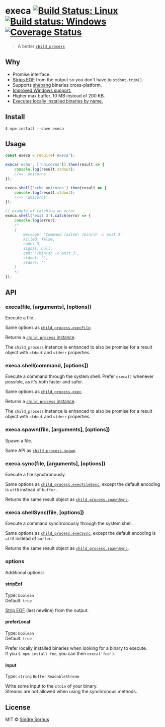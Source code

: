 # execa [![Build Status: Linux](https://travis-ci.org/sindresorhus/execa.svg?branch=master)](https://travis-ci.org/sindresorhus/execa) [![Build status: Windows](https://ci.appveyor.com/api/projects/status/x5ajamxtjtt93cqv/branch/master?svg=true)](https://ci.appveyor.com/project/sindresorhus/execa/branch/master) [![Coverage Status](https://coveralls.io/repos/github/sindresorhus/execa/badge.svg?branch=master)](https://coveralls.io/github/sindresorhus/execa?branch=master)

> A better [`child_process`](https://nodejs.org/api/child_process.html)


## Why

- Promise interface.
- [Strips EOF](https://github.com/sindresorhus/strip-eof) from the output so you don't have to `stdout.trim()`.
- Supports [shebang](https://en.wikipedia.org/wiki/Shebang_(Unix)) binaries cross-platform.
- [Improved Windows support.](https://github.com/IndigoUnited/node-cross-spawn-async#why)
- Higher max buffer. 10 MB instead of 200 KB.
- [Executes locally installed binaries by name.](#preferlocal)


## Install

```
$ npm install --save execa
```


## Usage

```js
const execa = require('execa');

execa('echo', ['unicorns']).then(result => {
	console.log(result.stdout);
	//=> 'unicorns'
});

execa.shell('echo unicorns').then(result => {
	console.log(result.stdout);
	//=> 'unicorns'
});

// example of catching an error
execa.shell('exit 3').catch(error => {
	console.log(error);
	/*
	{
		message: 'Command failed: /bin/sh -c exit 3'
		killed: false,
		code: 3,
		signal: null,
		cmd: '/bin/sh -c exit 3',
		stdout: '',
		stderr: ''
	}
	*/
});
```


## API

### execa(file, [arguments], [options])

Execute a file.

Same options as [`child_process.execFile`](https://nodejs.org/api/child_process.html#child_process_child_process_execfile_file_args_options_callback).

Returns a [`child_process` instance](https://nodejs.org/api/child_process.html#child_process_class_childprocess).

The `child_process` instance is enhanced to also be promise for a result object with `stdout` and `stderr` properties.

### execa.shell(command, [options])

Execute a command through the system shell. Prefer `execa()` whenever possible, as it's both faster and safer.

Same options as [`child_process.exec`](https://nodejs.org/api/child_process.html#child_process_child_process_exec_command_options_callback).

Returns a [`child_process` instance](https://nodejs.org/api/child_process.html#child_process_class_childprocess).

The `child_process` instance is enhanced to also be promise for a result object with `stdout` and `stderr` properties.

### execa.spawn(file, [arguments], [options])

Spawn a file.

Same API as [`child_process.spawn`](https://nodejs.org/api/child_process.html#child_process_child_process_spawn_command_args_options).

### execa.sync(file, [arguments], [options])

Execute a file synchronously.

Same options as [`child_process.execFileSync`](https://nodejs.org/api/child_process.html#child_process_child_process_execfilesync_file_args_options), except the default encoding is `utf8` instead of `buffer`.

Returns the same result object as [`child_process.spawnSync`](https://nodejs.org/api/child_process.html#child_process_child_process_spawnsync_command_args_options).

### execa.shellSync(file, [options])

Execute a command synchronously through the system shell.

Same options as [`child_process.execSync`](https://nodejs.org/api/child_process.html#child_process_child_process_execsync_command_options), except the default encoding is `utf8` instead of `buffer`.

Returns the same result object as [`child_process.spawnSync`](https://nodejs.org/api/child_process.html#child_process_child_process_spawnsync_command_args_options).

### options

Additional options:

#### stripEof

Type: `boolean`<br>
Default: `true`

[Strip EOF](https://github.com/sindresorhus/strip-eof) (last newline) from the output.

#### preferLocal

Type: `boolean`<br>
Default: `true`

Prefer locally installed binaries when looking for a binary to execute.<br>
If you `$ npm install foo`, you can then `execa('foo')`.

#### input

Type: `string` `Buffer` `ReadableStream`

Write some input to the `stdin` of your binary.<br>
Streams are not allowed when using the synchronous methods.


## License

MIT © [Sindre Sorhus](https://sindresorhus.com)
